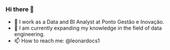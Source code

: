 ### Hi there 👋


- 🔭 I work as a Data and BI Analyst at Ponto Gestão e Inovação. 
- 🌱 I am currently expanding my knowledge in the field of data engineering.
- 📫 How to reach me: @leonardocs1

